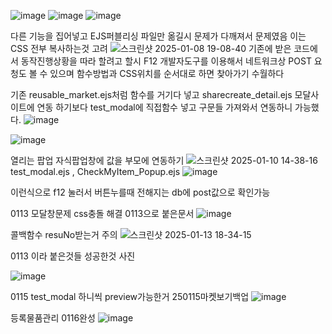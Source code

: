 ![image](https://github.com/user-attachments/assets/b8609202-645c-4105-9bc4-5e27452fb550)
![image](https://github.com/user-attachments/assets/569e77a2-11a6-4fc0-89cb-24790616e079)
![image](https://github.com/user-attachments/assets/da4f0350-9aad-42f1-b1c7-d47fac92b2a7)


다른 기능을 집어넣고 EJS퍼블리싱 파일만 옮길시 문제가 다깨져서 문제였음 이는 CSS 전부 복사하는것 고려 
![스크린샷 2025-01-08 19-08-40](https://github.com/user-attachments/assets/cf1b664c-a3fe-478e-b9b4-ae96473a2303)
기존에 받은 코드에서 동작진행상황을 따라 할려고 할시 F12 개발자도구를 이용해서 네트워크상 POST 요청도 볼 수 있으며 함수방법과 CSS위치를 순서대로 하면 찾아가기 수월하다


기존 reusable_market.ejs처럼 함수를 거기다 넣고 sharecreate_detail.ejs 모달사이트에 연동 하기보다 test_modal에 직접함수 넣고 구문들 가져와서 연동하니 가능했다.
![image](https://github.com/user-attachments/assets/669305d2-3403-401c-b3c2-101b31869046)

![image](https://github.com/user-attachments/assets/a6352322-f2d8-4d08-a540-1b559ea8b2d8)

열리는 팝업 자식팝업창에 값을 부모에 연동하기 
![스크린샷 2025-01-10 14-38-16](https://github.com/user-attachments/assets/5fb0917a-b5ff-485d-b047-0b96796be7ff)
 test_modal.ejs , CheckMyItem_Popup.ejs
![image](https://github.com/user-attachments/assets/df82296f-22d7-48d5-809a-f67fce2a08f6)

이런식으로 f12 눌러서 버튼누를때 전해지는 db에 post값으로 확인가능 

0113 모달창문제 css충돌 해결 0113으로 붙은문서 
![image](https://github.com/user-attachments/assets/16489b79-31d7-420f-a312-c5c8e1fe7f79)

콜백함수 resuNo받는거 주의 
![스크린샷 2025-01-13 18-34-15](https://github.com/user-attachments/assets/045e70c9-da01-4ab7-ae72-d535340739f0)

0113 이라 붙은것들 성공한것 사진

![image](https://github.com/user-attachments/assets/4b965999-118e-4dd1-a01b-fe95dadf7b44)

0115 test_modal 하니씩 preview가능한거 250115마켓보기백업
![image](https://github.com/user-attachments/assets/bfaebd9c-c81b-4252-9c79-7ca868340d2b)


등록물품관리 0116완성
![image](https://github.com/user-attachments/assets/6579cbd4-64d7-46f9-88b9-d98789d94b72)
